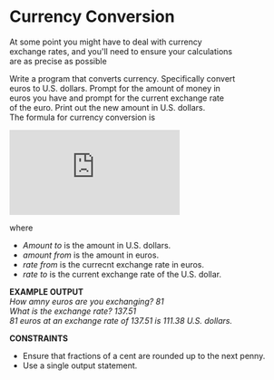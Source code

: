 # Currency Conversion

At some point you might have to deal with currency \
exchange rates, and you'll need to ensure your calculations \
are as precise as possible

Write a program that converts currency. Specifically convert \
euros to U.S. dollars. Prompt for the amount of money in \
euros you have and prompt for the current exchange rate \
of the euro. Print out the new amount in U.S. dollars. \
The formula for currency conversion is

![equation](http://www.sciweavers.org/tex2img.php?eq=amount_%7Bto%7D%20%3D%20%20%5Cfrac%7Bamount_%7Bfrom%7D%20%2A%20rate_%7Bfrom%7D%7D%7Brate_%7Bto%7D%7D%20&bc=White&fc=Black&im=jpg&fs=12&ff=arev&edit=0)

where
- <i>Amount to</i> is the amount in U.S. dollars.
- <i>amount from</i> is the amount in euros.
- <i>rate from</i> is the currecnt exchange rate in euros.
- <i>rate to</i> is the current exchange rate of the U.S. dollar.

<b>EXAMPLE OUTPUT</b> \
<i>How amny euros are you exchanging? 81 \
What is the exchange rate? 137.51 \
81 euros at an exchange rate of 137.51 is 111.38 U.S. dollars.</i>

<b>CONSTRAINTS</b> 
- Ensure that fractions of a cent are rounded up to the next penny.
- Use a single output statement.